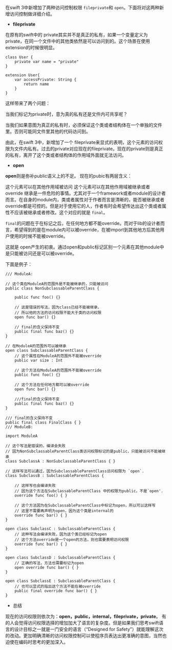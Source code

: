 在swift 3中新增加了两种访问控制权限 `fileprivate`和 `open`。下面将对这两种新增访问控制做详细介绍。

 * **fileprivate**

在原有的swift中的 private其实并不是真正的私有，如果一个变量定义为private，在同一个文件中的其他类依然是可以访问到的。这个场景在使用extension的时候很明显。

```
class User {
    private var name = "private"
}

extension User{
    var accessPrivate: String {
        return name
    }
}
```

这样带来了两个问题：

当我们标记为private时，意为真的私有还是文件内可共享呢？

当我们如果意图为真正的私有时，必须保证这个类或者结构体在一个单独的文件里。否则可能同文件里其他的代码访问到。

由此，在swift 3中，新增加了一个 fileprivate来显式的表明，这个元素的访问权限为文件内私有。过去的private对应现在的fileprivate。现在的private则是真正的私有，离开了这个类或者结构体的作用域外面就无法访问。

* **open**

**open**则是弥补public语义上的不足。
现在的pubic有两层含义：

这个元素可以在其他作用域被访问
这个元素可以在其他作用域被继承或者override
继承是一件危险的事情。尤其对于一个framework或者module的设计者而言。在自身的module内，类或者属性对于作者而言是清晰的，能否被继承或者override都是可控的。但是对于使用它的人，作者有时会希望传达出这个类或者属性不应该被继承或者修改。这个对应的就是 `final`。

`final`的问题在于在标记之后，在任何地方都不能override。而对于lib的设计者而言，希望得到的是在module内可以被override，在被import到其他地方后其他用户使用的时候不能被override。

这就是 open产生的初衷。通过open和public标记区别一个元素在其他module中是只能被访问还是可以被override。

下面是例子：

```
/// ModuleA:

// 这个类在ModuleA的范围外是不能被继承的，只能被访问
public class NonSubclassableParentClass {

    public func foo() {}

    // 这是错误的写法，因为class已经不能被继承，
    // 所以他的方法的访问权限不能大于类的访问权限
    open func bar() {}

    // final的含义保持不变
    public final func baz() {}
}

// 在ModuleA的范围外可以被继承
open class SubclassableParentClass {
    // 这个属性在ModuleA的范围外不能被override
    public var size : Int

    // 这个方法在ModuleA的范围外不能被override
    public func foo() {}

    // 这个方法在任何地方都可以被override
    open func bar() {}

    ///final的含义保持不变
    public final func baz() {}
}

/// final的含义保持不变
public final class FinalClass { }
/// ModuleB:

import ModuleA

// 这个写法是错误的，编译会失败
// 因为NonSubclassableParentClass类访问权限标记的是public，只能被访问不能被继承
class SubclassA : NonSubclassableParentClass { }

// 这样写法可以通过，因为SubclassableParentClass访问权限为 `open`.
class SubclassB : SubclassableParentClass {

    // 这样写也会编译失败
    // 因为这个方法在SubclassableParentClass 中的权限为public，不是`open'.
    override func foo() { }

    // 这个方法因为在SubclassableParentClass中标记为open，所以可以这样写
    // 这里不需要再声明为open，因为这个类是internal的
    override func bar() { }
}

open class SubclassC : SubclassableParentClass {
    // 这种写法会编译失败，因为这个类已经标记为open
    // 这个方法override是一个open的方法，则也需要表明访问权限
    override func bar() { } 
}

open class SubclassD : SubclassableParentClass {
    // 正确的写法，方法也需要标记为open
    open override func bar() { }    
}

open class SubclassE : SubclassableParentClass {
    // 也可以显式的指出这个方法不能在被override
    public final override func bar() { }    
}
```

* 总结

现在的访问权限则依次为：**open，public，internal，fileprivate，private**。
有的人会觉得访问权限选择的增加加大了语言的复杂度。但是如果我们思考swift语言的设计目标之一就是一门安全的语言（“Designed for Safety”）就能理解这次的改动。更加明确清晰的访问权限控制可以使程序员表达出更准确的意图，当然也迫使在编码时思考的更加深入。
